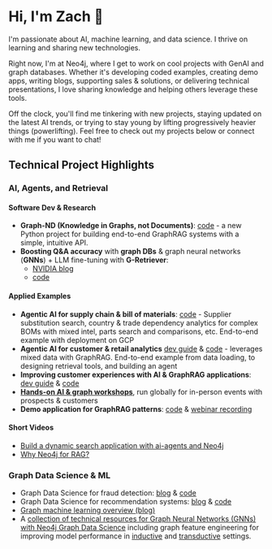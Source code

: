 # Hi, I'm Zach 👋
I'm passionate about AI, machine learning, and data science. I thrive on learning and sharing new technologies.

Right now, I'm at Neo4j, where I get to work on cool projects with GenAI and graph databases. Whether it's developing coded examples, creating demo apps, writing blogs, supporting sales & solutions, or delivering technical presentations, I love sharing knowledge and helping others leverage these tools.

Off the clock, you'll find me tinkering with new projects, staying updated on the latest AI trends, or trying to stay young by lifting progressively heavier things (powerlifting). Feel free to check out my projects below or connect with me if you want to chat!

## Technical Project Highlights

### AI, Agents, and Retrieval

#### Software Dev & Research
- __Graph-ND (Knowledge in Graphs, not Documents)__: [code](https://github.com/zach-blumenfeld/graph-nd) - a new Python project for building end-to-end GraphRAG systems with a simple, intuitive API.
- __Boosting Q&A accuracy__ with __graph DBs__ & graph neural networks (__GNNs__) + LLM fine-tuning with __G-Retriever__:
   - [NVIDIA blog](https://developer.nvidia.com/blog/boosting-qa-accuracy-with-graphrag-using-pyg-and-graph-databases/)
   - [code](https://github.com/neo4j-product-examples/neo4j-gnn-llm-example)

#### Applied Examples
- __Agentic AI for supply chain & bill of materials__: [code](https://github.com/neo4j-product-examples/neo4j-supplier-graph) - Supplier substitution search, country & trade dependency analytics for complex BOMs with mixed intel, parts search and comparisons, etc. End-to-end example with deployment on GCP
- __Agentic AI for customer & retail analytics__ [dev guide](https://neo4j.com/developer/genai-ecosystem/customer-graph-agent/) & [code](https://github.com/neo4j-product-examples/graphrag-examples/tree/main/customer-graph) - leverages mixed data with GraphRAG. End-to-end example from data loading, to designing retrieval tools, and building an agent
- __Improving customer experiences with AI & GraphRAG applications__: [dev guide](https://neo4j.com/developer/genai-ecosystem/ai-for-customer-experiences/) & [code](https://github.com/neo4j-product-examples/graphrag-customer-experience)
- __[Hands-on AI & graph workshops](https://github.com/neo4j-product-examples/genai-workshop)__, run globally for in-person events with prospects & customers
- __Demo application for GraphRAG patterns__: [code](https://github.com/neo4j-product-examples/graphrag-examples/tree/main/patterns-app) & [webinar recording](https://www.youtube.com/watch?v=OuyTENdRcNs)
#### Short Videos
  - [Build a dynamic search application with ai-agents and Neo4j](https://www.youtube.com/watch?v=wKJRvK6u5f8)
  - [Why Neo4j for RAG?](https://www.youtube.com/watch?v=7kbHw7dniUc)

### Graph Data Science & ML
- Graph Data Science for fraud detection: [blog](https://neo4j.com/developer-blog/exploring-fraud-detection-neo4j-graph-data-science-summary/) & [code](https://github.com/neo4j-product-examples/demo-fraud-detection-with-p2p)
- Graph Data Science for recommendation systems: [blog](https://towardsdatascience.com/exploring-practical-recommendation-engines-in-neo4j-ff09fe767782) & [code](https://github.com/neo4j-product-examples/ds-recommendation-use-cases/tree/main/news-recommendation-mind/mind-large-collab-filtering)
- [Graph machine learning overview (blog)](https://towardsdatascience.com/graph-machine-learning-an-overview-c996e53fab90)
- A [collection of technical resources for Graph Neural Networks (GNNs) with Neo4j Graph Data Science](https://github.com/neo4j-product-examples/graph-machine-learning-examples/tree/main/gnns-with-neo4j) including graph feature engineering for improving model performance in [inductive](https://github.com/neo4j-product-examples/graph-machine-learning-examples/blob/main/inductive-node-classifiaction-ml-integration/example.ipynb) and [transductive](https://github.com/neo4j-product-examples/graph-machine-learning-examples/blob/main/transductive-node-classifiaction-ml-integration/example.ipynb) settings.
